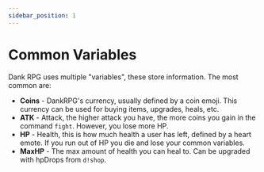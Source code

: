 ```yaml
---
sidebar_position: 1
---
```


# Common Variables
Dank RPG uses multiple "variables", these store information. The most common are:
- **Coins** - DankRPG's currency, usually defined by a coin emoji. This currency can be used for buying items, upgrades, heals, etc.
- **ATK** - Attack, the higher attack you have, the more coins you gain in the command `fight`. However, you lose more HP.
- **HP** - Health, this is how much health a user has left, defined by a heart emote. If you run out of HP you die and lose your common variables.
- **MaxHP** - The max amount of health you can heal to. Can be upgraded with hpDrops from `d!shop`.
